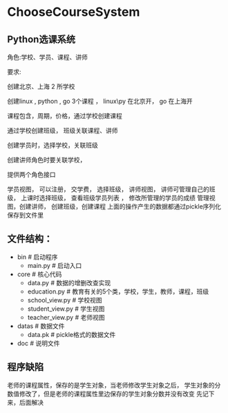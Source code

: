 # ChooseCourseSystem
## Python选课系统
角色:学校、学员、课程、讲师

要求:

创建北京、上海 2 所学校

创建linux , python , go 3个课程 ， linux\py 在北京开， go 在上海开

课程包含，周期，价格，通过学校创建课程

通过学校创建班级， 班级关联课程、讲师

创建学员时，选择学校，关联班级

创建讲师角色时要关联学校，

提供两个角色接口

学员视图， 可以注册， 交学费， 选择班级，
讲师视图， 讲师可管理自己的班级， 上课时选择班级， 查看班级学员列表 ， 修改所管理的学员的成绩
管理视图，创建讲师， 创建班级，创建课程
上面的操作产生的数据都通过pickle序列化保存到文件里
## 文件结构：
- bin                  # 启动程序
    - main.py          # 启动入口
- core                 # 核心代码
    - data.py          # 数据的增删改查实现
    - education.py     # 教育有关的5个类，学校，学生，教师，课程，班级
    - school_view.py   # 学校视图
    - student_view.py  # 学生视图
    - teacher_view.py  # 老师视图
- datas                # 数据文件
    - data.pk          # pickle格式的数据文件
- doc                  # 说明文件
## 程序缺陷
老师的课程属性，保存的是学生对象，当老师修改学生对象之后， 学生对象的分数值修改了，但是老师的课程属性里边保存的学生对象分数并没有改变 先记下来，后面解决
